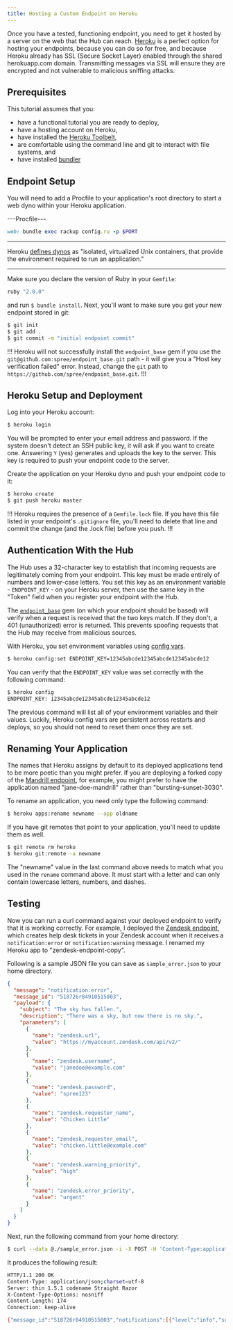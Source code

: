 ```yaml
---
title: Hosting a Custom Endpoint on Heroku
---
```


Once you have a tested, functioning endpoint, you need to get it hosted by a server on the web that the Hub can reach. [Heroku](https://www.heroku.com/) is a perfect option for hosting your endpoints, because you can do so for free, and because Heroku already has SSL (Secure Socket Layer) enabled through the shared herokuapp.com domain. Transmitting messages via SSL will ensure they are encrypted and not vulnerable to malicious sniffing attacks.

## Prerequisites

This tutorial assumes that you:

* have a functional tutorial you are ready to deploy, 
* have a hosting account on Heroku, 
* have installed the [Heroku Toolbelt](https://toolbelt.heroku.com/),
* are comfortable using the command line and git to interact with file systems, and
* have installed [bundler](http://bundler.io/)

## Endpoint Setup

You will need to add a Procfile to your application's root directory to start a web dyno within your Heroku application. 

---Procfile---
```ruby
web: bundle exec rackup config.ru -p $PORT
```

***
Heroku [defines dynos](https://devcenter.heroku.com/articles/how-heroku-works#running-applications-on-dynos) as "isolated, virtualized Unix containers, that provide the environment required to run an application."
***

Make sure you declare the version of Ruby in your `Gemfile`:

```ruby
ruby "2.0.0"
```

and run ```$ bundle install```. Next, you'll want to make sure you get your new endpoint stored in git:

```bash
$ git init
$ git add .
$ git commit -m "initial endpoint commit"
```

!!!
Heroku will not successfully install the `endpoint_base` gem if you use the `git@github.com:spree/endpoint_base.git` path - it will give you a "Host key verification failed" error. Instead, change the `git` path to `https://github.com/spree/endpoint_base.git`.
!!!

## Heroku Setup and Deployment

Log into your Heroku account:

```bash
$ heroku login
```

You will be prompted to enter your email address and password. If the system doesn't detect an SSH public key, it will ask if you want to create one. Answering `Y` (yes) generates and uploads the key to the server. This key is required to push your endpoint code to the server.

Create the application on your Heroku dyno and push your endpoint code to it:

```bash
$ heroku create
$ git push heroku master
```

!!!
Heroku requires the presence of a `Gemfile.lock` file. If you have this file listed in your endpoint's `.gitignore` file, you'll need to delete that line and commit the change (and the .lock file) before you push.
!!!

## Authentication With the Hub

The Hub uses a 32-character key to establish that incoming requests are legitimately coming from your endpoint. This key must be made entirely of numbers and lower-case letters. You set this key as an environment variable - `ENDPOINT_KEY` - on your Heroku server, then use the same key in the "Token" field when you register your endpoint with the Hub.

The [`endpoint_base`](https://github.com/spree/endpoint_base) gem (on which your endpoint should be based) will verify when a request is received that the two keys match. If they don't, a 401 (unauthorized) error is returned. This prevents spoofing requests that the Hub may receive from malicious sources.

With Heroku, you set environment variables using [config vars](https://devcenter.heroku.com/articles/config-vars). 

```bash
$ heroku config:set ENDPOINT_KEY=12345abcde12345abcde12345abcde12
```

You can verify that the `ENDPOINT_KEY` value was set correctly with the following command:

```bash
$ heroku config
ENDPOINT_KEY: 12345abcde12345abcde12345abcde12
```

The previous command will list all of your environment variables and their values. Luckily, Heroku config vars are persistent across restarts and deploys, so you should not need to reset them once they are set.

## Renaming Your Application

The names that Heroku assigns by default to its deployed applications tend to be more poetic than you might prefer. If you are deploying a forked copy of the [Mandrill endpoint](https://github.com/spree/mandrill_endpoint), for example, you might prefer to have the application named "jane-doe-mandrill" rather than "bursting-sunset-3030".

To rename an application, you need only type the following command:

```bash
$ heroku apps:rename newname --app oldname
```

If you have git remotes that point to your application, you'll need to update them as well.

```bash
$ git remote rm heroku
$ heroku git:remote -a newname
```

The "newname" value in the last command above needs to match what you used in the `rename` command above. It must start with a letter and can only contain lowercase letters, numbers, and dashes.

## Testing

Now you can run a curl command against your deployed endpoint to verify that it is working correctly. For example, I deployed the [Zendesk endpoint](https://github.com/spree/zendesk_endpoint), which creates help desk tickets in your Zendesk account when it receives a `notification:error` or `notification:warning` message. I renamed my Heroku app to "zendesk-endpoint-copy". 

Following is a sample JSON file you can save as `sample_error.json` to your home directory.

```json
{
  "message": "notification:error",
  "message_id": "518726r84910515003",
  "payload": {
    "subject": "The sky has fallen.",
    "description": "There was a sky, but now there is no sky.",
    "parameters": [
      {
        "name": "zendesk.url",
        "value": "https://myaccount.zendesk.com/api/v2/"
      },
      {
        "name": "zendesk.username",
        "value": "janedoe@example.com"
      },
      {
        "name": "zendesk.password",
        "value": "spree123"
      },
      {
        "name": "zendesk.requester_name",
        "value": "Chicken Little"
      },
      {
        "name": "zendesk.requester_email",
        "value": "chicken.little@example.com"
      },
      {
        "name": "zendesk.warning_priority",
        "value": "high"
      },
      {
        "name": "zendesk.error_priority",
        "value": "urgent"
      }
    ]
  }
}
```

Next, run the following command from your home directory:

```bash
$ curl --data @./sample_error.json -i -X POST -H 'Content-Type:application/json' -H 'X_AUGURY_TOKEN:12345abcde12345abcde12345abcde12' https://zendesk-endpoint-copy.herokuapp.com/import
```

It produces the following result:

```bash
HTTP/1.1 200 OK
Content-Type: application/json;charset=utf-8
Server: thin 1.5.1 codename Straight Razor
X-Content-Type-Options: nosniff
Content-Length: 174
Connection: keep-alive

{"message_id":"518726r84910515003","notifications":[{"level":"info","subject":"Help ticket created","description":"New Zendesk ticket number 62 created, priority: urgent."}]}
```
